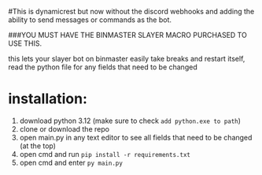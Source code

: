 #This is dynamicrest but now without the discord webhooks and adding the ability to send messages or commands as the bot.

###YOU MUST HAVE THE BINMASTER SLAYER MACRO PURCHASED TO USE THIS.



this lets your slayer bot on binmaster easily take breaks and restart itself, read the python file for any fields that need to be changed



# installation:
1. download python 3.12 (make sure to check `add python.exe to path`)
2. clone or download the repo
3. open main.py in any text editor to see all fields that need to be changed (at the top)
4. open cmd and run `pip install -r requirements.txt`
5. open cmd and enter `py main.py`




